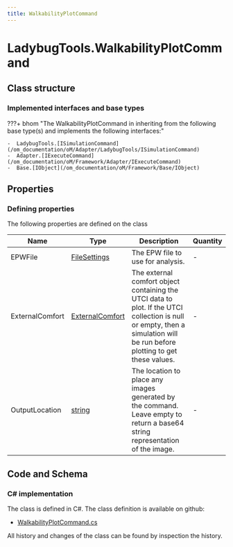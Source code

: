 ```yaml
---
title: WalkabilityPlotCommand
---
```


# LadybugTools.WalkabilityPlotCommand



## Class structure

### Implemented interfaces and base types

???+ bhom "The WalkabilityPlotCommand in inheriting from the following base type(s) and implements the following interfaces:"

    -  LadybugTools.[ISimulationCommand](/om_documentation/oM/Adapter/LadybugTools/ISimulationCommand)
    -  Adapter.[IExecuteCommand](/om_documentation/oM/Framework/Adapter/IExecuteCommand)
    -  Base.[IObject](/om_documentation/oM/Framework/Base/IObject)


## Properties



### Defining properties

The following properties are defined on the class

| Name             | Type             | Description      | Quantity         |
|------------------|------------------|------------------|------------------|
| EPWFile | [FileSettings](/om_documentation/oM/Framework/Adapter/FileSettings) | The EPW file to use for analysis. | - |
| ExternalComfort | [ExternalComfort](/om_documentation/oM/Adapter/LadybugTools/ExternalComfort) | The external comfort object containing the UTCI data to plot. If the UTCI collection is null or empty, then a simulation will be run before plotting to get these values. | - |
| OutputLocation | [string](https://learn.microsoft.com/en-us/dotnet/api/System.String?view=netstandard-2.0) | The location to place any images generated by the command. Leave empty to return a base64 string representation of the image. | - |


## Code and Schema

### C# implementation

The class is defined in C#. The class definition is available on github:

- [WalkabilityPlotCommand.cs](https://github.com/BHoM/LadybugTools_Toolkit/blob/develop/LadybugTools_oM/ExecuteCommands/WalkabilityPlotCommand.cs)

All history and changes of the class can be found by inspection the history.
